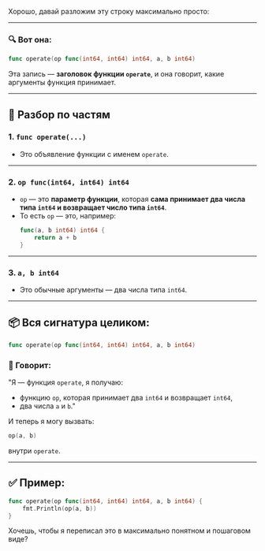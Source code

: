 Хорошо, давай разложим эту строку максимально просто:

---

### 🔍 Вот она:
```go
func operate(op func(int64, int64) int64, a, b int64)
```

Эта запись — **заголовок функции `operate`**, и она говорит, какие аргументы функция принимает.

---

## 🧩 Разбор по частям

### 1. `func operate(...)`
- Это объявление функции с именем `operate`.

---

### 2. `op func(int64, int64) int64`
- `op` — это **параметр функции**, которая **сама принимает два числа типа `int64` и возвращает число типа `int64`**.
- То есть `op` — это, например:
  ```go
  func(a, b int64) int64 {
      return a + b
  }
  ```

---

### 3. `a, b int64`
- Это обычные аргументы — два числа типа `int64`.

---

## 📦 Вся сигнатура целиком:
```go
func operate(op func(int64, int64) int64, a, b int64)
```

### 💬 Говорит:
"Я — функция `operate`, я получаю:
- функцию `op`, которая принимает два `int64` и возвращает `int64`,
- два числа `a` и `b`."

И теперь я могу вызвать:
```go
op(a, b)
```
внутри `operate`.

---

## ✅ Пример:

```go
func operate(op func(int64, int64) int64, a, b int64) {
	fmt.Println(op(a, b))
}
```

Хочешь, чтобы я переписал это в максимально понятном и пошаговом виде?